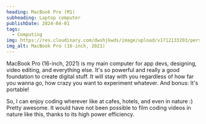 ```yaml
---
heading: MacBook Pro (M1)
subheading: Laptop computer
publishDate: 2024-04-01
tags:
  - Computing
img: https://res.cloudinary.com/dwshjkwds/image/upload/v1712133203/personal-website/uses/macbook-pro-m1_bqi23p.webp
img_alt: MacBook Pro (16-inch, 2021)
---
```


MacBook Pro (16-inch, 2021) is my main computer for app devs, designing, video editing, and everything else.
It's so powerful and really a good foundation to create digital stuff. It will stay with you regardless of how far you wanna go, how crazy you want to experiment whatever. And bonus: It's portable!

So, I can enjoy coding wherever like at cafes, hotels, and even in nature :) Pretty awesome.
It would have not been possible to film coding videos in nature like this, thanks to its high power efficiency.
